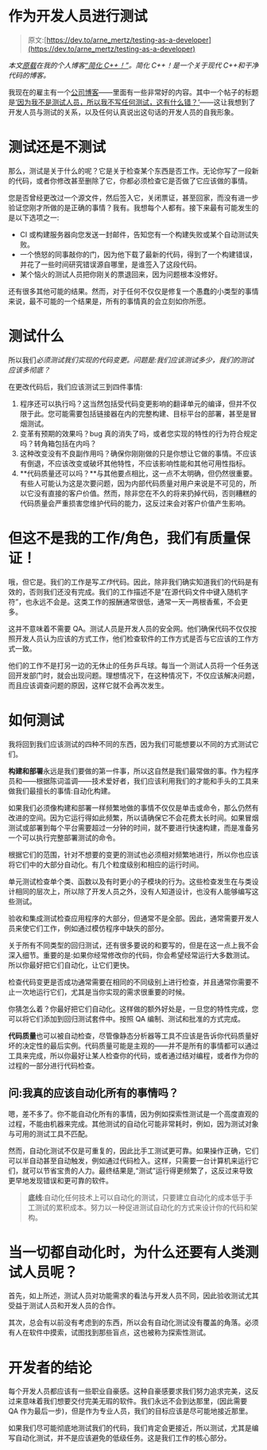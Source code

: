 # 作为开发人员进行测试

> 原文:[https://dev.to/arne_mertz/testing-as-a-developer](https://dev.to/arne_mertz/testing-as-a-developer)

*本文[原载](https://arne-mertz.de/2015/10/testing-as-a-developer/)在我的个人博客[“简化 C++！”](https://arne-mertz.de)。简化 C++！是一个关于现代 C++和干净代码的博客。*

我现在的雇主有一个[公司博客](http://blog.zuehlke.com/)——里面有一些非常好的内容。其中一个帖子的标题是[‘因为我不是测试人员，所以我不写任何测试，这有什么错？’](http://blog.zuehlke.com/en/whats-wrong-with-i-dont-write-any-tests-since-i-am-not-a-tester/)——这让我想到了开发人员与测试的关系，以及任何认真说出这句话的开发人员的自我形象。

# 测试还是不测试

那么，测试是关于什么的呢？它是关于检查某个东西是否工作。无论你写了一段新的代码，或者你修改甚至删除了它，你都必须检查它是否做了它应该做的事情。

您是否曾经更改过一个源文件，然后签入它，关闭票证，甚至回家，而没有进一步验证您刚才所做的是正确的事情？我有。我想每个人都有。接下来最有可能发生的是以下选项之一:

*   CI 或构建服务器向您发送一封邮件，告知您有一个构建失败或某个自动测试失败。
*   一个愤怒的同事敲你的门，因为他下载了最新的代码，得到了一个构建错误，并花了一些时间研究错误源自哪里，是谁签入了这段代码。
*   某个恼火的测试人员把你刚关的票退回来，因为问题根本没修好。

还有很多其他可能的结果。然而，对于任何不仅仅是修复一个愚蠢的小类型的事情来说，最不可能的一个结果是，所有的事情真的会立刻如你所愿。

# 测试什么

所以我们*必须测试我们实现的代码变更。问题是:我们应该测试多少，我们的测试应该多彻底？*

在更改代码后，我们应该测试三到四件事情:

1.  程序还可以执行吗？这当然包括受代码变更影响的翻译单元的编译，但并不仅限于此。您可能需要包括链接器在内的完整构建、目标平台的部署，甚至是冒烟测试。
2.  变革有预期的效果吗？bug 真的消失了吗，或者您实现的特性的行为符合规定吗？转角箱包括在内吗？
3.  这种改变没有不良副作用吗？确保你刚刚做的只是你想让它做的事情。不应该有倒退，不应该改变或破坏其他特性，不应该影响性能和其他可用性指标。
4.  **代码质量还可以吗？**与其他要点相比，这一点不太明确，但仍然很重要。有些人可能认为这是次要问题，因为内部代码质量对用户来说是不可见的，所以它没有直接的客户价值。然而，除非您在不久的将来扔掉代码，否则糟糕的代码质量会严重损害您维护代码的能力，这反过来会对客户价值产生影响。

# 但这不是我的工作/角色，我们有质量保证！

哦，但它是。我们的工作是写*工作*代码。因此，除非我们确实知道我们的代码是有效的，否则我们还没有完成。我们的工作描述不是“在源代码文件中键入随机字符”，也永远不会是。这类工作的报酬通常很低，通常一天一两根香蕉，不会更多。

这并不意味着不需要 QA。测试人员是开发人员的安全网。他们确保代码不仅仅按照开发人员认为应该的方式工作，他们检查软件的工作方式是否与它应该的工作方式一致。

他们的工作不是打另一边的无休止的任务乒乓球。每当一个测试人员将一个任务送回开发部门时，就会出现问题。理想情况下，在这种情况下，不仅应该解决问题，而且应该调查问题的原因，这样它就不会再次发生。

# 如何测试

我将回到我们应该测试的四种不同的东西，因为我们可能想要以不同的方式测试它们。

**构建和部署**永远是我们要做的第一件事，所以这自然是我们最常做的事。作为程序员和——根据陈词滥调——技术爱好者，我们应该利用我们的才能和手头的工具来做我们最擅长的事情:自动化构建。

如果我们必须像构建和部署一样频繁地做的事情不仅仅是单击或命令，那么仍然有改进的空间。因为它运行得如此频繁，所以请确保它不会花费太长时间。如果冒烟测试或部署到每个平台需要超过一分钟的时间，就不要进行快速构建，而是准备另一个可以执行完整部署测试的命令。

根据它们的范围，针对不想要的变更的测试也必须相对频繁地进行，所以你也应该将它们中的大部分自动化。有几个粒度级别和相应的运行时间。

单元测试检查单个类、函数以及有时更小的子模块的行为。这些检查发生在与类设计相同的层次上，所以除了开发人员之外，没有人知道设计，也没有人能够编写这些测试。

验收和集成测试检查应用程序的大部分，但通常不是全部。因此，通常需要开发人员来使它们工作，例如通过模仿程序中缺失的部分。

关于所有不同类型的回归测试，还有很多要说的和要写的，但是在这一点上我不会深入细节。重要的是:如果你经常修改你的代码，你会希望经常运行大多数测试。所以你最好把它们自动化，让它们更快。

检查代码变更是否成功通常需要在相同的不同级别上进行检查，并且通常你需要不止一次地运行它们，尤其是当你实现的需求很重要的时候。

你猜怎么着？你最好把它们自动化。这样做的额外好处是，一旦您的特性完成，您可以将它们添加到回归测试套件中。按照 QA 编制、测试和批准的方式完成。

**代码质量**也可以被自动检查，尽管像静态分析器等工具不应该是告诉你代码质量好坏的决定性的最后实例。代码质量可能是主观的——并不是所有的事情都可以通过工具来完成，所以你最好让某人检查你的代码，或者通过结对编程，或者作为你的过程的一部分进行代码检查。

## 问:我真的应该自动化所有的事情吗？

嗯，差不多了。你不能自动化所有的事情，因为例如探索性测试是一个高度直观的过程，不能由机器来完成。其他测试的自动化可能非常耗时，例如，因为测试对象与可用的测试工具不匹配。

然而，自动化测试不仅是可重复的，因此比手工测试更可靠。如果操作正确，它们可以半自动甚至自动触发，例如通过代码检入。这样，只需要一台计算机来运行它们，就可以节省宝贵的人力。最终结果是,“测试”运行得更频繁了，这反过来导致更早地发现错误和更可靠的软件。

> **底线**:自动化任何技术上可以自动化的测试，只要建立自动化的成本低于手工测试的累积成本。努力以一种促进测试自动化的方式来设计你的代码和架构。

# 当一切都自动化时，为什么还要有人类测试人员呢？

首先，如上所述，测试人员对功能需求的看法与开发人员不同，因此验收测试尤其受益于测试人员和开发人员的合作。

其次，总会有以前没有考虑到的东西，所以会有自动化测试没有覆盖的角落。必须有人在软件中摸索，试图找到那些盲点，这也被称为探索性测试。

# 开发者的结论

每个开发人员都应该有一些职业自豪感。这种自豪感要求我们努力追求完美，这反过来意味着我们想要交付完美无瑕的软件。我们永远不会到达那里，(因此需要 QA 作为最后一步)，但是作为专业人员，我们的目标应该是尽可能地接近那里。

如果我们尽可能彻底地测试我们的代码，我们肯定会更接近，所以测试，尤其是编写自动化测试，并不是应该避免的低级任务。这是我们工作的核心部分。